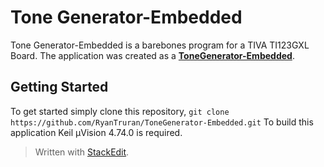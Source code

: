 
# Tone Generator-Embedded

Tone Generator-Embedded is a barebones program for a TIVA TI123GXL Board.  The application was created as a  **[ToneGenerator-Embedded](https://github.com/RyanTruran/ToneGenerator-Embedded)**. 


## Getting Started

To get started simply clone this repository, 
```git clone https://github.com/RyanTruran/ToneGenerator-Embedded.git```
To build this application Keil μVision 4.74.0 is required. 


> Written with [StackEdit](https://stackedit.io/).
<!--stackedit_data:
eyJoaXN0b3J5IjpbOTU5NTU1Nzc4LDczMDk5ODExNl19
-->
